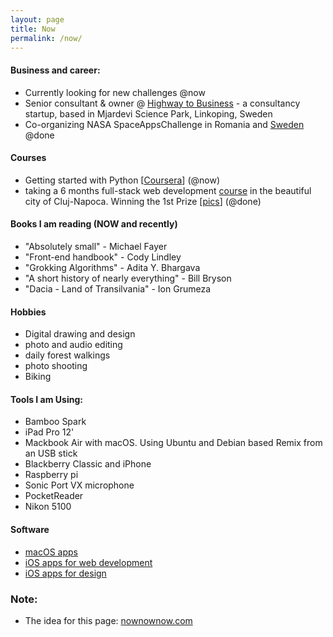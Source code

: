 ```yaml
---
layout: page
title: Now
permalink: /now/
---
```


#### Business and career:

- Currently looking for new challenges @now
- Senior consultant & owner @ [Highway to Business](http://www.highway.business) - a consultancy startup, based in Mjardevi Science Park, Linkoping, Sweden 
- Co-organizing NASA SpaceAppsChallenge in Romania and [Sweden](http://.48h.space) @done

#### Courses
* Getting started with Python [[Coursera](https://www.coursera.org/specializations/python)] (@now)
* taking a 6 months full-stack web development  [course](http://scoalainformala.ro) in the beautiful city of Cluj-Napoca. Winning the 1st Prize [[pics](https://www.facebook.com/pg/scoalainformala/photos/?tab=album&album_id=1190280304417177)] (@done)

#### Books I am reading (NOW and recently)
- "Absolutely small" - Michael Fayer
- "Front-end handbook" - Cody Lindley
- "Grokking Algorithms" - Adita Y. Bhargava
- "A short history of nearly everything" - Bill Bryson
- "Dacia - Land of Transilvania" - Ion Grumeza


#### Hobbies
- Digital drawing and design
- photo and audio editing
- daily forest walkings
- photo shooting
- Biking

#### Tools I am Using:

- Bamboo Spark
- iPad Pro 12'
- Mackbook Air with macOS. Using Ubuntu and Debian based Remix from an USB stick
- Blackberry Classic and iPhone
- Raspberry pi 
- Sonic Port VX microphone
- PocketReader
- Nikon 5100

#### Software
- [macOS apps](http://alin.mechenici.com/posts/macos-apps/)
- [iOS apps for web development](http://alin.mechenici.com/posts/webdevelopment-on-ios/)
- [iOS apps for design](http://alin.mechenici.com/affinity-for-ios/)

### Note:
* The idea for this page: [nownownow.com](http://nownownow.com)
